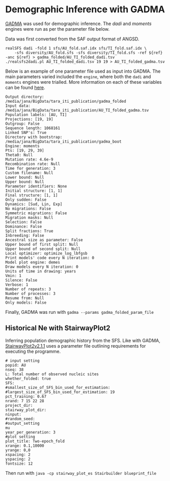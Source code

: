 # Demographic Inference with GADMA
[GADMA](https://github.com/ctlab/GADMA/tree/master) was used for demographic inference. The *dadi* and *moments* engines were run as per the parameter file below.  

Data was first converted from the SAF output format of ANGSD.  
```
realSFS dadi -fold 1 sfs/AU_fold.saf.idx sfs/TI_fold.saf.idx \
    -sfs diversity/AU_fold.sfs -sfs diversity/TI_fold.sfs -ref ${ref} -anc ${ref} > gadma_folded/AU_TI_folded_dadi.tsv
./realsfs2dadi.pl AU_TI_folded_dadi.tsv 19 19 > AU_TI_folded_gadma.tsv
```
Below is an example of one parameter file used as input into GADMA. The main parameters varied included the `engine`, where both the `dadi` and `moments` engines were trialled. More information on each of these variables can be found [here]().  
```
Output directory: /media/jana/BigData/tara_iti_publication/gadma_folded
Input data: /media/jana/BigData/tara_iti_publication/AU_TI_folded_gadma.tsv
Population labels: [AU, TI]
Projections: [19, 19]
Outgroup: False
Sequence length: 1068161
Linked SNP's: True
Directory with bootstrap: /media/jana/BigData/tara_iti_publication/gadma_boot
Engine: moments
Pts: [19, 29, 39]
Theta0: Null
Mutation rate: 4.6e-9
Recombination rate: Null
Time for generation: 3
Custom filename: Null
Lower bound: Null
Upper bound: Null
Parameter identifiers: None
Initial structure: [1, 1]
Final structure: [1, 1]
Only sudden: False
Dynamics: [Sud, Lin, Exp]
No migrations: False
Symmetric migrations: False
Migration masks: Null
Selection: False
Dominance: False
Split fractions: True
Inbreeding: False
Ancestral size as parameter: False
Upper bound of first split: Null
Upper bound of second split: Null
Local optimizer: optimize_log_lbfgsb
Print models' code every N iteration: 0
Model plot engine: demes
Draw models every N iteration: 0
Units of time in drawing: years
Vmin: 1
Silence: False
Verbose: 1
Number of repeats: 3
Number of processes: 3
Resume from: Null
Only models: False
```

Finally, GADMA was run with `gadma --params gadma_folded_param_file`

## Historical Ne with StairwayPlot2
Inferring population demographic history from the SFS. Like with GADMA, [StairwayPlot2v2.1.1](https://github.com/xiaoming-liu/stairway-plot-v2) uses a parameter file outlining requirements for executing the programme.
```
# input setting
popid: AU
nseq: 38
L: Total number of observed nucleic sites
whether_folded: true
SFS:
#smallest_size_of_SFS_bin_used_for_estimation:
#largest_size_of_SFS_bin_used_for_estimation: 19
pct_training: 0.67
nrand: 7 15 22 28
project_dir:
stairway_plot_dir:
ninput: 
#random_seed: 
#output_setting
mu
year_per_generation: 3
#plot setting
plot_title: Two-epoch_fold
xrange: 0.1,10000
yrange: 0,0
xspacing: 2
yspacing: 2
fontsize: 12
```
Then run with `java -cp stairway_plot_es Stairbuilder blueprint_file`